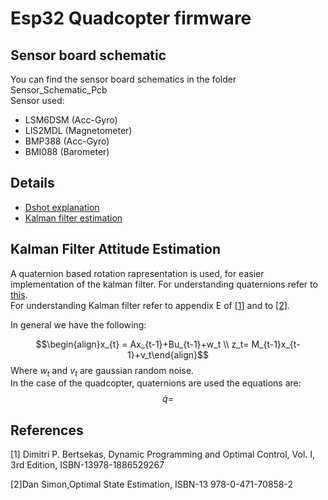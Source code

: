 # Esp32 Quadcopter firmware
## Sensor board schematic
You can find the sensor board schematics in the folder Sensor_Schematic_Pcb \
Sensor used:
- LSM6DSM (Acc-Gyro)
- LIS2MDL (Magnetometer)
- BMP388  (Acc-Gyro)
- BMI088  (Barometer)
## Details
- [Dshot explanation](Quadcode_Esp32/src/Motors_Control/README.md)
- [Kalman filter estimation](#kalman-filter-attitude-estimation)

## Kalman Filter Attitude Estimation
A quaternion based rotation rapresentation is used, for easier implementation of the kalman filter. For understanding quaternions refer to [this](https://www.google.com/url?sa=t&rct=j&q=&esrc=s&source=web&cd=&cad=rja&uact=8&ved=2ahUKEwjhxsfv96-CAxXcVPEDHbDWA_kQFnoECA8QAQ&url=https%3A%2F%2Fgraphics.stanford.edu%2Fcourses%2Fcs348a-17-winter%2FPapers%2Fquaternion.pdf&usg=AOvVaw3PvGFRNUboT5pRiKrHrWJZ&opi=89978449).
\
For understanding Kalman filter refer to appendix E of [[1]](#1) and to [[2]](#2).

In general we have the following: 

$$\begin{align}x_{t} = Ax_{t-1}+Bu_{t-1}+w_t \\ z_t= M_{t-1}x_{t-1}+v_t\end{align}$$
Where $w_t$ and $v_t$ are gaussian random noise.
\
In the case of the quadcopter, quaternions are used the equations are:
$$\dot{q} = $$
## References
<a id="1">[1]</a> 
 Dimitri P. Bertsekas,
Dynamic Programming and Optimal Control, 
Vol. I, 3rd Edition, ISBN-13978-1886529267

<a id="2">[2]</a>Dan Simon,Optimal State Estimation, ISBN-13 978-0-471-70858-2



